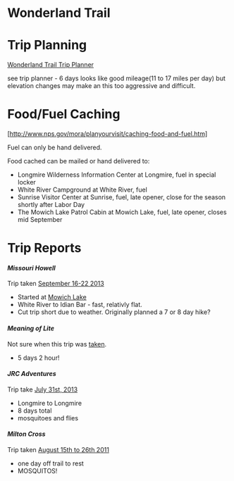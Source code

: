 # Wonderland Trail

# Trip Planning

[Wonderland Trail Trip Planner](http://www.wonderlandtrailguide.com/wonderland-trail-itinerary-planning/)

see trip planner - 6 days looks like good mileage(11 to 17 miles per day) but elevation changes may make an this too aggressive and difficult.


# Food/Fuel Caching

[http://www.nps.gov/mora/planyourvisit/caching-food-and-fuel.htm]

Fuel can only be hand delivered.

Food cached can be mailed or hand delivered to:

- Longmire Wilderness Information Center at Longmire, fuel in special locker
- White River Campground at White River, fuel
- Sunrise Visitor Center at Sunrise, fuel, late opener, close for the season shortly after Labor Day
- The Mowich Lake Patrol Cabin at Mowich Lake, fuel, late opener, closes mid September 


# Trip Reports

#### *Missouri Howell*

Trip taken [September 16-22 2013](http://missourihowell.com/2013/10/15/trip-report-wonderland-trail/)
  - Started at [Mowich Lake](https://www.google.com/maps?ll=46.93872,-121.86149&spn=0.1,0.1&q=46.93872,-121.86149+%28Mowich+Lake%29&t=h)
  - White River to Idian Bar - fast, relativly flat.
  - Cut trip short due to weather. Originally planned a 7 or 8 day hike?

#### *Meaning of Lite*
Not sure when this trip was [taken](http://meaningoflite.com/2013/09/24/wonderland-trail-trip-report/).
  - 5 days 2 hour!

#### *JRC Adventures*
Trip take [July 31st, 2013](http://jrcadventures.com/past-adventures/the-wonderland-trail-wa/)
  - Longmire to Longmire
  - 8 days total
  - mosquitoes and flies

#### *Milton Cross*
Trip taken [August 15th to 26th 2011](http://www.backpackinglight.com/cgi-bin/backpackinglight/forums/thread_display.html?forum_thread_id=52881)
  - one day off trail to rest
  - MOSQUITOS!


